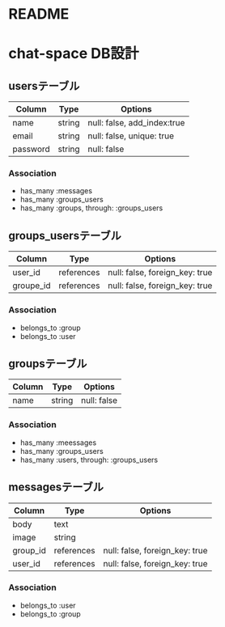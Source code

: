 # README
# chat-space DB設計
## usersテーブル
|Column|Type|Options|
|------|----|-------|
|name|string|null: false, add_index:true|
|email|string|null: false, unique: true|
|password|string|null: false|
### Association
- has_many :messages
- has_many :groups_users
- has_many :groups,  through:  :groups_users

## groups_usersテーブル
|Column|Type|Options|
|------|----|-------|
|user_id|references|null: false, foreign_key: true|
|groupe_id|references|null: false, foreign_key: true|
### Association
- belongs_to :group
- belongs_to :user

## groupsテーブル
|Column|Type|Options|
|------|----|-------|
|name|string|null: false|

### Association
- has_many :meessages
- has_many :groups_users
- has_many :users,  through:  :groups_users

## messagesテーブル
|Column|Type|Options|
|------|----|-------|
|body|text||
|image|string||
|group_id|references|null: false, foreign_key: true|
|user_id|references|null: false, foreign_key: true|
### Association
- belongs_to :user
- belongs_to :group

